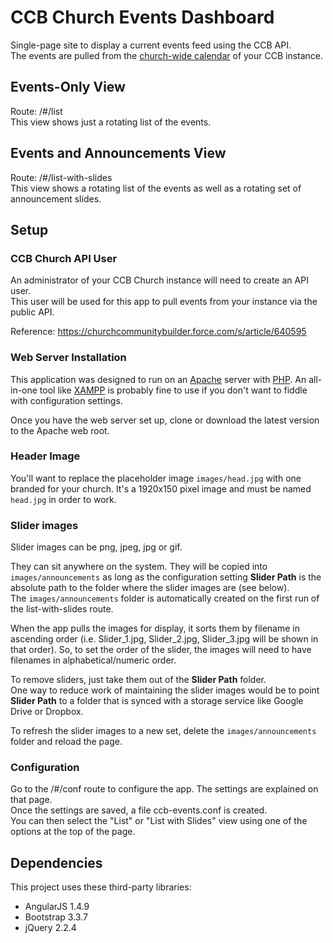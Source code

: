 # CCB Church Events Dashboard
Single-page site to display a current events feed using the CCB API.  
The events are pulled from the [church-wide calendar](https://churchcommunitybuilder.force.com/s/article/2040889) of your CCB instance.  

## Events-Only View
Route: /#/list  
This view shows just a rotating list of the events.

## Events and Announcements View
Route: /#/list-with-slides  
This view shows a rotating list of the events as well as a rotating set of
announcement slides.

## Setup

### CCB Church API User
An administrator of your CCB Church instance will need to create an API user.  
This user will be used for this app to pull events from your instance via the public API.  

Reference: https://churchcommunitybuilder.force.com/s/article/640595

### Web Server Installation
This application was designed to run on an [Apache](https://httpd.apache.org) server with [PHP](http://www.php.net/). An all-in-one tool like [XAMPP](https://www.apachefriends.org/index.html) is probably fine to use if you don't want to fiddle with configuration settings.  

Once you have the web server set up, clone or download the latest version to the Apache web root.

### Header Image
You'll want to replace the placeholder image `images/head.jpg` with one branded for your church. It's a 1920x150 pixel image and must be named `head.jpg` in order to work.

### Slider images
Slider images can be png, jpeg, jpg or gif.  

They can sit anywhere on the system. They will be copied into `images/announcements` as long as the configuration setting **Slider Path** is the absolute path to the folder where the slider images are (see below).  
The `images/announcements` folder is automatically created on the first run of the list-with-slides route.

When the app pulls the images for display, it sorts them by filename in ascending order (i.e. Slider_1.jpg, Slider_2.jpg, Slider_3.jpg will be shown in that order). So, to set the order of the slider, the images will need to have filenames in alphabetical/numeric order.

To remove sliders, just take them out of the **Slider Path** folder.  
One way to reduce work of maintaining the slider images would be to point **Slider Path** to a folder that is synced with a storage service like Google Drive or Dropbox.  

To refresh the slider images to a new set, delete the `images/announcements` folder and reload the page.

### Configuration
Go to the /#/conf route to configure the app. The settings are explained on that page.  
Once the settings are saved, a file ccb-events.conf is created.  
You can then select the "List" or "List with Slides" view using one of the options at the top of the page.  

## Dependencies
This project uses these third-party libraries:
* AngularJS 1.4.9
* Bootstrap 3.3.7
* jQuery 2.2.4
